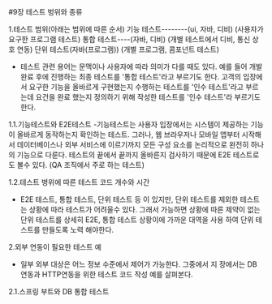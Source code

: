 #9장 테스트 벙위와 종류

1.테스트 범위(아래는 범위에 따른 순서)
기능 테스트--------(ui, 자바, 디비) (사용자가 요구한 프로그램 테스트)
    통합 테스트----(자바, 디비) (개별 테스트에서 디비, 통신 상호 연동)
        단위 테스트(자바(프로그램)) (개별 프로그램, 콤포넌트 테스트)

- 테스트 관련 용어는 문맥이나 사용자에 따라 의미가 다를 때도 있다. 예를 들어 개발 완료 후에 진행하는 최종 테스트를 '통합 테스트'라고 부르기도 한다. 고객의 입장에서 요구한 기능을 올바르게 구현했는지 수행하는 테스트를 '인수 테스트'라고 부르는데 요건을 완료 했는지 정의하기 위해 작성한 테스트를 '인수 테스트'라 부르기도 한다.

1.1.기능테스트와 E2E테스트
-기능테스트는 사용자 입장에서는 시스템이 제공하는 기능이 올바르게 동작하는지 확인하는 테스트.
 그러나, 웹 브라우저나 모바일 앱부터 시작해서 데이터베이스나 외부 서비스에 이르기까지 모든 구성 요소를 논리적으로 완전히 하나의 기능으로 다룬다. 테스트의 끝에서 끝까지 올바른지 검사하기 때문에 E2E 테스트로도 볼수 있다. (QA 조직에서 주로 하는 테스트)

1.2.테스트 벙위에 따른 테스트 코드 개수와 시간
- E2E 테스트, 통합 테스트, 단위 테스트 등 이 있지만, 단위 테스트를 제외한 테스트는 상황에 따라 테스트가 어려울수 있다. 그래서 가능하면 상황에 따른 제약이 없는 단위 테스트를 상세히 E2E, 통합 테스트 상황이에 가까운 대역을 사용 하여 단위 테스트를 만들도록 노력 해야한다.


2.외부 연동이 필요한 테스트 예
- 일부 외부 대상은 어느 정보 수준에서 제어가 가능한다. 그중에서 지 장에서는 DB 연동과 HTTP연동을 위한 테스트 코드 작성 예를 살펴본다.

2.1.스프링 부트와 DB 통합 테스트

